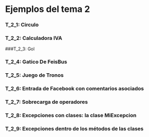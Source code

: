 # Ejemplos del tema 2

### T_2_1: Circulo
### T_2_2: Calculadora IVA
###T_2_3: Gol
### T_2_4: Gatico De FeisBus
### T_2_5: Juego de Tronos
### T_2_6: Entrada de Facebook con comentarios asociados
### T_2_7: Sobrecarga de operadores
### T_2_8: Excepciones con clases: la clase MiExcepcion
### T_2_9: Excepciones dentro de los métodos de las clases
